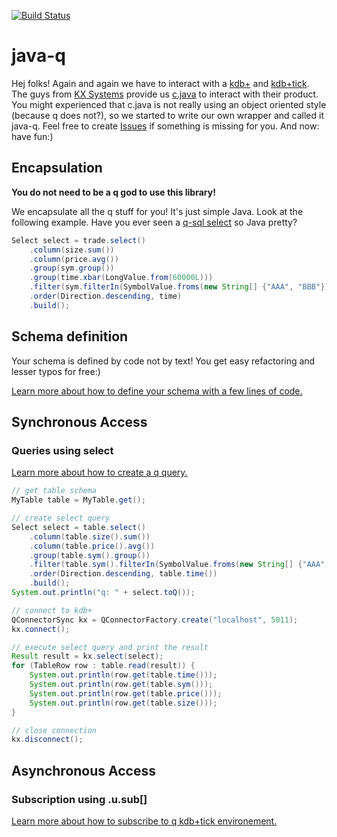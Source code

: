 [![Build Status](https://secure.travis-ci.org/michaelwittig/java-q.png)](http://travis-ci.org/michaelwittig/java-q)

# java-q

Hej folks! Again and again we have to interact with a [kdb+](http://kx.com/kdb+.php) and [kdb+tick](http://kx.com/kdb+tick.php). The guys from [KX Systems](http://kx.com/) provide us [c.java](http://code.kx.com/wsvn/code/kx/kdb%2B/c/kx/c.java) to interact with their product. You might experienced that c.java is not really using an object oriented style (because q does not?), so we started to write our own wrapper and called it java-q. Feel free to create [Issues](https://github.com/michaelwittig/java-q/issues) if something is missing for you. And now: have fun:) 

## Encapsulation

**You do not need to be a q god to use this library!**

We encapsulate all the q stuff for you! It's just simple Java. Look at the following example. Have you ever seen a [q-sql select](http://code.kx.com/wiki/JB:QforMortals/queries_q_sql) so Java pretty?

```java
Select select = trade.select()
	.column(size.sum())
	.column(price.avg())
	.group(sym.group())
	.group(time.xbar(LongValue.from(60000L)))
	.filter(sym.filterIn(SymbolValue.froms(new String[] {"AAA", "BBB"})))
	.order(Direction.descending, time)
	.build();
```

## Schema definition

Your schema is defined by code not by text! You get easy refactoring and lesser typos for free:)

[Learn more about how to define your schema with a few lines of code.](https://github.com/michaelwittig/java-q/wiki/HowTo:-Schema)

## Synchronous Access

### Queries using select

[Learn more about how to create a q query.](https://github.com/michaelwittig/java-q/wiki/HowTo:-Query)

```java
// get table schema
MyTable table = MyTable.get();

// create select query
Select select = table.select()
	.column(table.size().sum())
	.column(table.price().avg())
	.group(table.sym().group())
	.filter(table.sym().filterIn(SymbolValue.froms(new String[] {"AAA", "BBB"})))
	.order(Direction.descending, table.time())
	.build();
System.out.println("q: " + select.toQ());

// connect to kdb+
QConnectorSync kx = QConnectorFactory.create("localhost", 5011);
kx.connect();

// execute select query and print the result
Result result = kx.select(select);
for (TableRow row : table.read(result)) {
	System.out.println(row.get(table.time()));
	System.out.println(row.get(table.sym()));
	System.out.println(row.get(table.price()));
	System.out.println(row.get(table.size()));
}

// close connection
kx.disconnect();
```

## Asynchronous Access

### Subscription using .u.sub[]

[Learn more about how to subscribe to q kdb+tick environement.](https://github.com/michaelwittig/java-q/wiki/HowTo:-Subscription)
